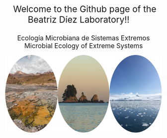 <h1 style="font-weight:normal" align="center">
  &nbsp;Welcome to the Github page of the Beatriz Díez Laboratory!! &nbsp; &nbsp;
</h1>

<h2 style="font-weight:normal" align="center">
Ecología Microbiana de Sistemas Extremos <br> Microbial Ecology of Extreme Systems
</h2>

<div align="center">
<img height="250" src="https://github.com/BDiezLab/BDiezLab/blob/main/img/BDiezLab.png" />
</div>
